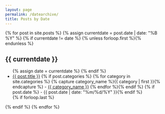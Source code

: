 ```yaml
---
layout: page
permalink: /datearchive/
title: Posts by Date
---
```


<div id="date_archives">
{% for post in site.posts %}
  {% assign currentdate = post.date | date: "%B %Y" %}
  {% if currentdate != date %}
    {% unless forloop.first %}</ul>{% endunless %}
    <h2 id="y{{post.date | date: "%B %Y"}}">{{ currentdate }}</h2>
    <ul>
    {% assign date = currentdate %}
  {% endif %}
    <li><a href="{{ site.baseurl }}{{ post.url }}">{{ post.title }}</a> {% if post.categories %} {% for category in site.categories %} {% capture category_name %}{{ category | first }}{% endcapture %} - <a href="/notebook/categories#{{ category_name }}">{{ category_name }}</a> {% endfor %}{% endif %} {% if post.date %} - {{ post.date | date: "%m/%d/%Y" }}{% endif %} </li>
  {% if forloop.last %}</ul>{% endif %}
{% endfor %}
</div>

